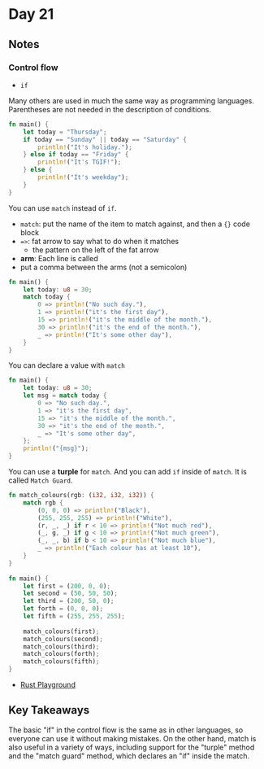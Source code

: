 # Day 21

## Notes

### Control flow

- `if`

Many others are used in much the same way as programming languages. Parentheses are not needed in the description of conditions.

```rust
fn main() {
    let today = "Thursday";
    if today == "Sunday" || today == "Saturday" {
        println!("It's holiday.");
    } else if today == "Friday" {
        println!("It's TGIF!");
    } else {
        println!("It's weekday");
    }
}
```

You can use `match` instead of `if`.

- `match`: put the name of the item to match against, and then a `{}` code block
- `=>`: fat arrow to say what to do when it matches
  - the pattern on the left of the fat arrow
- **arm**: Each line is called
- put a comma between the arms (not a semicolon)

```rust
fn main() {
    let today: u8 = 30;
    match today {
        0 => println!("No such day."),
        1 => println!("it's the first day"),
        15 => println!("it's the middle of the month."),
        30 => println!("it's the end of the month."),
        _ => println!("It's some other day"),
    }
}
```

You can declare a value with `match`

```rust
fn main() {
    let today: u8 = 30;
    let msg = match today {
        0 => "No such day.",
        1 => "it's the first day",
        15 => "it's the middle of the month.",
        30 => "it's the end of the month.",
        _ => "It's some other day",
    };
    println!("{msg}");
}
```

You can use a **turple** for `match`.
And you can add `if` inside of `match`. It is called `Match Guard`.

```rust
fn match_colours(rgb: (i32, i32, i32)) {
    match rgb {
        (0, 0, 0) => println!("Black"),
        (255, 255, 255) => println!("White"),
        (r, _, _) if r < 10 => println!("Not much red"),
        (_, g, _) if g < 10 => println!("Not much green"),
        (_, _, b) if b < 10 => println!("Not much blue"),
        _ => println!("Each colour has at least 10"),
    }
}
 
fn main() {
    let first = (200, 0, 0);
    let second = (50, 50, 50);
    let third = (200, 50, 0);
    let forth = (0, 0, 0);
    let fifth = (255, 255, 255);
 
    match_colours(first);
    match_colours(second);
    match_colours(third);
    match_colours(forth);
    match_colours(fifth);
}
```

- [Rust Playground](https://play.rust-lang.org/?version=stable&mode=debug&edition=2021&gist=8d15b47faa592d1aafddca8be33cb607)

## Key Takeaways

The basic "if" in the control flow is the same as in other languages, so everyone can use it without making mistakes.
On the other hand, match is also useful in a variety of ways, including support for the "turple" method and the "match guard" method, which declares an "if" inside the match.

